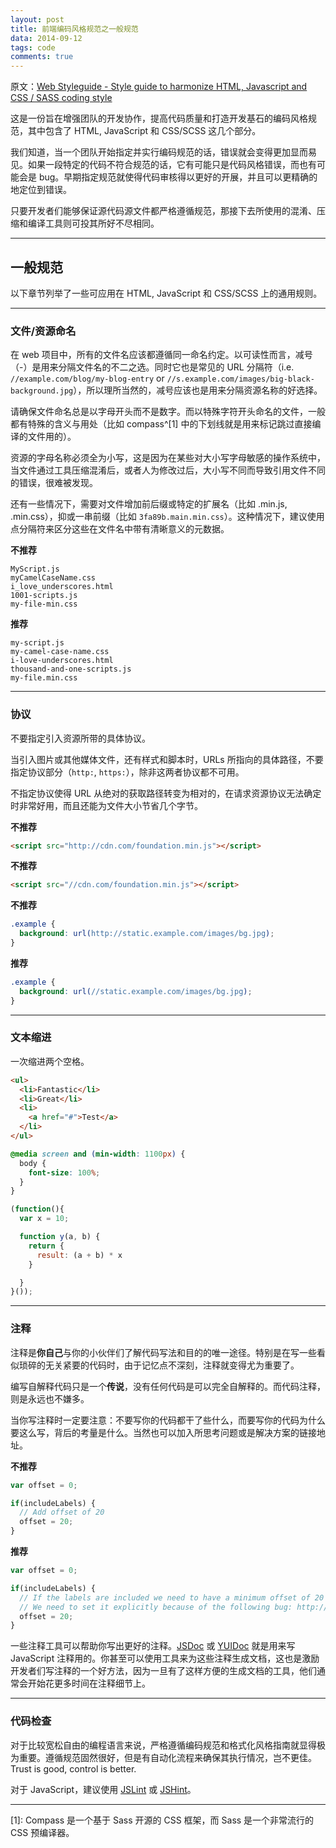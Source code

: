 ```yaml
---
layout: post
title: 前端编码风格规范之一般规范
data: 2014-09-12
tags: code
comments: true
---
```


原文：[Web Styleguide - Style guide to harmonize HTML, Javascript and CSS / SASS coding style](https://github.com/gionkunz/chartist-js/blob/develop/CODINGSTYLE.md)

这是一份旨在增强团队的开发协作，提高代码质量和打造开发基石的编码风格规范，其中包含了 HTML, JavaScript 和 CSS/SCSS 这几个部分。

我们知道，当一个团队开始指定并实行编码规范的话，错误就会变得更加显而易见。如果一段特定的代码不符合规范的话，它有可能只是代码风格错误，而也有可能会是 bug。早期指定规范就使得代码审核得以更好的开展，并且可以更精确的地定位到错误。

只要开发者们能够保证源代码源文件都严格遵循规范，那接下去所使用的混淆、压缩和编译工具则可投其所好不尽相同。

***

## 一般规范

以下章节列举了一些可应用在 HTML, JavaScript 和 CSS/SCSS 上的通用规则。

***

### 文件/资源命名

在 web 项目中，所有的文件名应该都遵循同一命名约定。以可读性而言，减号（-）是用来分隔文件名的不二之选。同时它也是常见的 URL 分隔符（i.e. `//example.com/blog/my-blog-entry` or `//s.example.com/images/big-black-background.jpg`），所以理所当然的，减号应该也是用来分隔资源名称的好选择。

请确保文件命名总是以字母开头而不是数字。而以特殊字符开头命名的文件，一般都有特殊的含义与用处（比如 compass^[1] 中的下划线就是用来标记跳过直接编译的文件用的）。

资源的字母名称必须全为小写，这是因为在某些对大小写字母敏感的操作系统中，当文件通过工具压缩混淆后，或者人为修改过后，大小写不同而导致引用文件不同的错误，很难被发现。

还有一些情况下，需要对文件增加前后缀或特定的扩展名（比如 .min.js, .min.css），抑或一串前缀（比如 `3fa89b.main.min.css`）。这种情况下，建议使用点分隔符来区分这些在文件名中带有清晰意义的元数据。

**不推荐**

```
MyScript.js
myCamelCaseName.css
i_love_underscores.html
1001-scripts.js
my-file-min.css
```

**推荐**

```
my-script.js
my-camel-case-name.css
i-love-underscores.html
thousand-and-one-scripts.js
my-file.min.css
```

***

### 协议

不要指定引入资源所带的具体协议。

当引入图片或其他媒体文件，还有样式和脚本时，URLs 所指向的具体路径，不要指定协议部分（`http:`, `https:`），除非这两者协议都不可用。

不指定协议使得 URL 从绝对的获取路径转变为相对的，在请求资源协议无法确定时非常好用，而且还能为文件大小节省几个字节。

**不推荐**

```html
<script src="http://cdn.com/foundation.min.js"></script>
```

**不推荐**

```html
<script src="//cdn.com/foundation.min.js"></script>
```

**不推荐**

```css
.example {
  background: url(http://static.example.com/images/bg.jpg);
}
```

**推荐**

```css
.example {
  background: url(//static.example.com/images/bg.jpg);
}
```

***

### 文本缩进

一次缩进两个空格。

```html
<ul>
  <li>Fantastic</li>
  <li>Great</li>
  <li>
    <a href="#">Test</a>
  </li>
</ul>
```

```css
@media screen and (min-width: 1100px) {
  body {
    font-size: 100%;
  }
}
```

```js
(function(){
  var x = 10;

  function y(a, b) {
    return {
      result: (a + b) * x
    }

  }
}());
```

***

### 注释

注释是**你自己**与你的小伙伴们了解代码写法和目的的唯一途径。特别是在写一些看似琐碎的无关紧要的代码时，由于记忆点不深刻，注释就变得尤为重要了。

编写自解释代码只是一个**传说**，没有任何代码是可以完全自解释的。而代码注释，则是永远也不嫌多。

当你写注释时一定要注意：不要写你的代码都干了些什么，而要写你的代码为什么要这么写，背后的考量是什么。当然也可以加入所思考问题或是解决方案的链接地址。

**不推荐**

```js
var offset = 0;

if(includeLabels) {
  // Add offset of 20
  offset = 20;
}
```

**推荐**

```js
var offset = 0;

if(includeLabels) {
  // If the labels are included we need to have a minimum offset of 20 pixels
  // We need to set it explicitly because of the following bug: http://somebrowservendor.com/issue-tracker/ISSUE-1
  offset = 20;
}
```

一些注释工具可以帮助你写出更好的注释。[JSDoc](http://usejsdoc.org/) 或 [YUIDoc](http://yui.github.io/yuidoc/) 就是用来写 JavaScript 注释用的。你甚至可以使用工具来为这些注释生成文档，这也是激励开发者们写注释的一个好方法，因为一旦有了这样方便的生成文档的工具，他们通常会开始花更多时间在注释细节上。

***

### 代码检查

对于比较宽松自由的编程语言来说，严格遵循编码规范和格式化风格指南就显得极为重要。遵循规范固然很好，但是有自动化流程来确保其执行情况，岂不更佳。Trust is good, control is better.

对于 JavaScript，建议使用 [JSLint](http://www.jslint.com/) 或 [JSHint](http://www.jshint.com/)。

***

[1]: Compass 是一个基于 Sass 开源的 CSS 框架，而 Sass 是一个非常流行的 CSS 预编译器。
